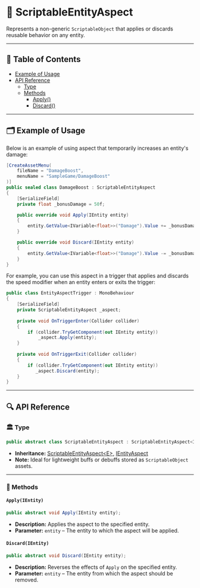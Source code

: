 # 🧩 ScriptableEntityAspect

Represents a non-generic `ScriptableObject` that applies or discards reusable behavior on
any entity.

---

## 📑 Table of Contents

- [Example of Usage](#-example-of-usage)
- [API Reference](#-api-reference)
    - [Type](#-type)
    - [Methods](#-methods)
        - [Apply()](#applyientity)
        - [Discard()](#discardientity)

---

## 🗂 Example of Usage

Below is an example of using aspect that temporarily increases an entity's damage:

```csharp
[CreateAssetMenu(
    fileName = "DamageBoost",
    menuName = "SampleGame/DamageBoost"
)]
public sealed class DamageBoost : ScriptableEntityAspect
{
    [SerializeField]
    private float _bonusDamage = 50f;

    public override void Apply(IEntity entity)
    {
        entity.GetValue<IVariable<float>>("Damage").Value += _bonusDamage;
    }

    public override void Discard(IEntity entity)
    {
        entity.GetValue<IVariable<float>>("Damage").Value -= _bonusDamage;
    }
}
```

For example, you can use this aspect in a trigger that applies and discards the speed modifier when an entity enters or
exits the trigger:

```csharp
public class EntityAspectTrigger : MonoBehaviour
{
    [SerializeField]
    private ScriptableEntityAspect _aspect;
    
    private void OnTriggerEnter(Collider collider)
    {
        if (collider.TryGetComponent(out IEntity entity))
            _aspect.Apply(entity);
    }  
    
    private void OnTriggerExit(Collider collider)
    {
        if (collider.TryGetComponent(out IEntity entity))
           _aspect.Discard(entity);
    }
}
```

---

## 🔍 API Reference

### 🏛️ Type

```csharp
public abstract class ScriptableEntityAspect : ScriptableEntityAspect<IEntity>, IEntityAspect
```

- **Inheritance:** [ScriptableEntityAspect&lt;E&gt;](ScriptableEntityAspect%601.md), [IEntityAspect](IEntityAspect.md)
- **Note:** Ideal for lightweight buffs or debuffs stored as `ScriptableObject` assets.

---

### 🏹 Methods

#### `Apply(IEntity)`

```csharp
public abstract void Apply(IEntity entity);
```

- **Description:** Applies the aspect to the specified entity.
- **Parameter:** `entity` – The entity to which the aspect will be applied.

#### `Discard(IEntity)`

```csharp
public abstract void Discard(IEntity entity);
```

- **Description:** Reverses the effects of `Apply` on the specified entity.
- **Parameter:** `entity` – The entity from which the aspect should be removed.